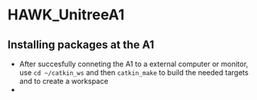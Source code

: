 # HAWK_UnitreeA1

## Installing packages at the A1
+ After succesfully conneting the A1 to a external computer or monitor, use `cd ~/catkin_ws` and then `catkin_make` to build the needed targets and to create a workspace
+ 

